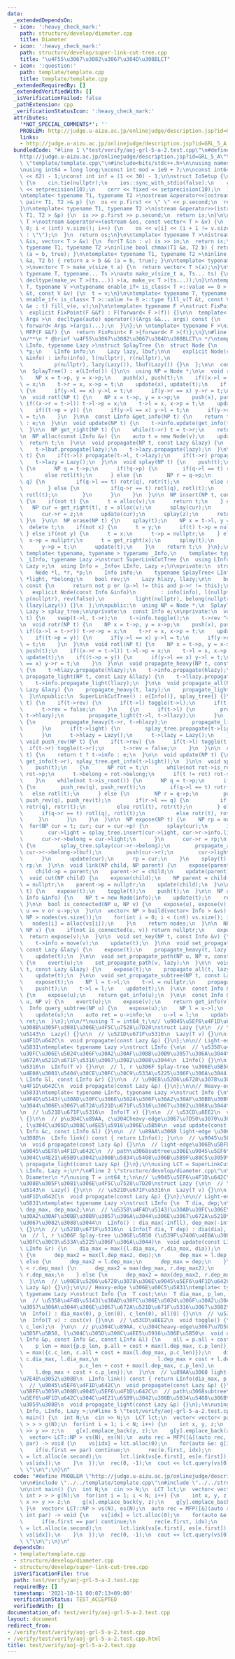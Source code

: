 ```yaml
---
data:
  _extendedDependsOn:
  - icon: ':heavy_check_mark:'
    path: structure/develop/diameter.cpp
    title: Diameter
  - icon: ':heavy_check_mark:'
    path: structure/develop/super-link-cut-tree.cpp
    title: "\u4F55\u3067\u3082\u3067\u304D\u308BLCT"
  - icon: ':question:'
    path: template/template.cpp
    title: template/template.cpp
  _extendedRequiredBy: []
  _extendedVerifiedWith: []
  _isVerificationFailed: false
  _pathExtension: cpp
  _verificationStatusIcon: ':heavy_check_mark:'
  attributes:
    '*NOT_SPECIAL_COMMENTS*': ''
    PROBLEM: http://judge.u-aizu.ac.jp/onlinejudge/description.jsp?id=GRL_5_A
    links:
    - http://judge.u-aizu.ac.jp/onlinejudge/description.jsp?id=GRL_5_A
  bundledCode: "#line 1 \"test/verify/aoj-grl-5-a-2.test.cpp\"\n#define PROBLEM \"\
    http://judge.u-aizu.ac.jp/onlinejudge/description.jsp?id=GRL_5_A\"\n\n#line 1\
    \ \"template/template.cpp\"\n#include<bits/stdc++.h>\n\nusing namespace std;\n\
    \nusing int64 = long long;\nconst int mod = 1e9 + 7;\n\nconst int64 infll = (1LL\
    \ << 62) - 1;\nconst int inf = (1 << 30) - 1;\n\nstruct IoSetup {\n  IoSetup()\
    \ {\n    cin.tie(nullptr);\n    ios::sync_with_stdio(false);\n    cout << fixed\
    \ << setprecision(10);\n    cerr << fixed << setprecision(10);\n  }\n} iosetup;\n\
    \ntemplate< typename T1, typename T2 >\nostream &operator<<(ostream &os, const\
    \ pair< T1, T2 >& p) {\n  os << p.first << \" \" << p.second;\n  return os;\n\
    }\n\ntemplate< typename T1, typename T2 >\nistream &operator>>(istream &is, pair<\
    \ T1, T2 > &p) {\n  is >> p.first >> p.second;\n  return is;\n}\n\ntemplate< typename\
    \ T >\nostream &operator<<(ostream &os, const vector< T > &v) {\n  for(int i =\
    \ 0; i < (int) v.size(); i++) {\n    os << v[i] << (i + 1 != v.size() ? \" \"\
    \ : \"\");\n  }\n  return os;\n}\n\ntemplate< typename T >\nistream &operator>>(istream\
    \ &is, vector< T > &v) {\n  for(T &in : v) is >> in;\n  return is;\n}\n\ntemplate<\
    \ typename T1, typename T2 >\ninline bool chmax(T1 &a, T2 b) { return a < b &&\
    \ (a = b, true); }\n\ntemplate< typename T1, typename T2 >\ninline bool chmin(T1\
    \ &a, T2 b) { return a > b && (a = b, true); }\n\ntemplate< typename T = int64\
    \ >\nvector< T > make_v(size_t a) {\n  return vector< T >(a);\n}\n\ntemplate<\
    \ typename T, typename... Ts >\nauto make_v(size_t a, Ts... ts) {\n  return vector<\
    \ decltype(make_v< T >(ts...)) >(a, make_v< T >(ts...));\n}\n\ntemplate< typename\
    \ T, typename V >\ntypename enable_if< is_class< T >::value == 0 >::type fill_v(T\
    \ &t, const V &v) {\n  t = v;\n}\n\ntemplate< typename T, typename V >\ntypename\
    \ enable_if< is_class< T >::value != 0 >::type fill_v(T &t, const V &v) {\n  for(auto\
    \ &e : t) fill_v(e, v);\n}\n\ntemplate< typename F >\nstruct FixPoint : F {\n\
    \  explicit FixPoint(F &&f) : F(forward< F >(f)) {}\n\n  template< typename...\
    \ Args >\n  decltype(auto) operator()(Args &&... args) const {\n    return F::operator()(*this,\
    \ forward< Args >(args)...);\n  }\n};\n \ntemplate< typename F >\ninline decltype(auto)\
    \ MFP(F &&f) {\n  return FixPoint< F >{forward< F >(f)};\n}\n#line 1 \"structure/develop/super-link-cut-tree.cpp\"\
    \n/**\n * @brief \u4F55\u3067\u3082\u3067\u304D\u308BLCT\n */\ntemplate< typename\
    \ LInfo, typename Lazy >\nstruct SplayTree {\n  struct Node {\n    Node *l, *r,\
    \ *p;\n    LInfo info;\n    Lazy lazy, lbuf;\n\n    explicit Node(const LInfo\
    \ &info) : info(info), l(nullptr), r(nullptr),\n                             \
    \          p(nullptr), lazy(Lazy()), lbuf(Lazy()) {}\n  };\n\n  const LInfo e;\n\
    \n  SplayTree() : e(LInfo()) {}\n\n  using NP = Node *;\n\n  void rotr(NP t) {\n\
    \    NP x = t->p, y = x->p;\n    push(x), push(t);\n    if((x->l = t->r)) t->r->p\
    \ = x;\n    t->r = x, x->p = t;\n    update(x), update(t);\n    if((t->p = y))\
    \ {\n      if(y->l == x) y->l = t;\n      if(y->r == x) y->r = t;\n    }\n  }\n\
    \n  void rotl(NP t) {\n    NP x = t->p, y = x->p;\n    push(x), push(t);\n   \
    \ if((x->r = t->l)) t->l->p = x;\n    t->l = x, x->p = t;\n    update(x), update(t);\n\
    \    if((t->p = y)) {\n      if(y->l == x) y->l = t;\n      if(y->r == x) y->r\
    \ = t;\n    }\n  }\n\n  const LInfo &get_info(NP t) {\n    return t ? t->info\
    \ : e;\n  }\n\n  void update(NP t) {\n    t->info.update(get_info(t->l), get_info(t->r));\n\
    \  }\n\n  NP get_right(NP t) {\n    while(t->r) t = t->r;\n    return t;\n  }\n\
    \n  NP alloc(const LInfo &v) {\n    auto t = new Node(v);\n    update(t);\n  \
    \  return t;\n  }\n\n  void propagate(NP t, const Lazy &lazy) {\n    t->info.propagate(lazy);\n\
    \    t->lbuf.propagate(lazy);\n    t->lazy.propagate(lazy);\n  }\n\n  void push(NP\
    \ t) {\n    if(t->l) propagate(t->l, t->lazy);\n    if(t->r) propagate(t->r, t->lazy);\n\
    \    t->lazy = Lazy();\n  }\n\n  void splay(NP t) {\n    push(t);\n    while(t->p)\
    \ {\n      NP q = t->p;\n      if(!q->p) {\n        if(q->l == t) rotr(t);\n \
    \       else rotl(t);\n      } else {\n        NP r = q->p;\n        if(r->l ==\
    \ q) {\n          if(q->l == t) rotr(q), rotr(t);\n          else rotl(t), rotr(t);\n\
    \        } else {\n          if(q->r == t) rotl(q), rotl(t);\n          else rotr(t),\
    \ rotl(t);\n        }\n      }\n    }\n  }\n\n  NP insert(NP t, const LInfo &v)\
    \ {\n    if(not t) {\n      t = alloc(v);\n      return t;\n    } else {\n   \
    \   NP cur = get_right(t), z = alloc(v);\n      splay(cur);\n      z->p = cur;\n\
    \      cur->r = z;\n      update(cur);\n      splay(z);\n      return z;\n   \
    \ }\n  }\n\n  NP erase(NP t) {\n    splay(t);\n    NP x = t->l, y = t->r;\n  \
    \  delete t;\n    if(not x) {\n      t = y;\n      if(t) t->p = nullptr;\n   \
    \ } else if(not y) {\n      t = x;\n      t->p = nullptr;\n    } else {\n    \
    \  x->p = nullptr;\n      t = get_right(x);\n      splay(t);\n      t->r = y;\n\
    \      y->p = t;\n      update(t);\n    }\n    return t;\n  }\n};\n\ntemplate<\
    \ template< typename, typename > typename _Info,\n    template< typename > typename\
    \ _LInfo, typename Lazy >\nstruct SuperLinkCutTree {\n  using LInfo = _LInfo<\
    \ Lazy >;\n  using Info = _Info< LInfo, Lazy >;\n\nprivate:\n  struct Node {\n\
    \    Node *l, *r, *p;\n    Info info;\n    typename SplayTree< LInfo, Lazy >::Node\
    \ *light, *belong;\n    bool rev;\n    Lazy hlazy, llazy;\n\n    bool is_root()\
    \ const {\n      return not p or (p->l != this and p->r != this);\n    }\n\n \
    \   explicit Node(const Info &info)\n        : info(info), l(nullptr), r(nullptr),\
    \ p(nullptr), rev(false),\n          light(nullptr), belong(nullptr), hlazy(Lazy()),\
    \ llazy(Lazy()) {}\n  };\n\npublic:\n  using NP = Node *;\n  SplayTree< LInfo,\
    \ Lazy > splay_tree;\n\nprivate:\n  const Info e;\n\nprivate:\n  void toggle(NP\
    \ t) {\n    swap(t->l, t->r);\n    t->info.toggle();\n    t->rev ^= true;\n  }\n\
    \n  void rotr(NP t) {\n    NP x = t->p, y = x->p;\n    push(x), push(t);\n   \
    \ if((x->l = t->r)) t->r->p = x;\n    t->r = x, x->p = t;\n    update(x), update(t);\n\
    \    if((t->p = y)) {\n      if(y->l == x) y->l = t;\n      if(y->r == x) y->r\
    \ = t;\n    }\n  }\n\n  void rotl(NP t) {\n    NP x = t->p, y = x->p;\n    push(x),\
    \ push(t);\n    if((x->r = t->l)) t->l->p = x;\n    t->l = x, x->p = t;\n    update(x),\
    \ update(t);\n    if((t->p = y)) {\n      if(y->l == x) y->l = t;\n      if(y->r\
    \ == x) y->r = t;\n    }\n  }\n\n  void propagate_heavy(NP t, const Lazy &hlazy)\
    \ {\n    t->hlazy.propagate(hlazy);\n    t->info.propagate(hlazy);\n  }\n\n  void\
    \ propagate_light(NP t, const Lazy &llazy) {\n    t->llazy.propagate(llazy);\n\
    \    t->info.propagate_light(llazy);\n  }\n\n  void propagate_all(NP t, const\
    \ Lazy &lazy) {\n    propagate_heavy(t, lazy);\n    propagate_light(t, lazy);\n\
    \  }\n\npublic:\n  SuperLinkCutTree() : e{Info()}, splay_tree{} {}\n\n  void push(NP\
    \ t) {\n    if(t->rev) {\n      if(t->l) toggle(t->l);\n      if(t->r) toggle(t->r);\n\
    \      t->rev = false;\n    }\n    {\n      if(t->l) {\n        propagate_heavy(t->l,\
    \ t->hlazy);\n        propagate_light(t->l, t->llazy);\n      }\n      if(t->r)\
    \ {\n        propagate_heavy(t->r, t->hlazy);\n        propagate_light(t->r, t->llazy);\n\
    \      }\n      if(t->light) {\n        splay_tree.propagate(t->light, t->llazy);\n\
    \      }\n      t->hlazy = Lazy();\n      t->llazy = Lazy();\n    }\n  }\n\n \
    \ void push_rev(NP t) {\n    if(t->rev) {\n      if(t->l) toggle(t->l);\n    \
    \  if(t->r) toggle(t->r);\n      t->rev = false;\n    }\n  }\n\n  const Info &get_info(NP\
    \ t) {\n    return t ? t->info : e;\n  }\n\n  void update(NP t) {\n    t->info.update(get_info(t->l),\
    \ get_info(t->r), splay_tree.get_info(t->light));\n  }\n\n  void splay(NP t) {\n\
    \    push(t);\n    {\n      NP rot = t;\n      while(not rot->is_root()) rot =\
    \ rot->p;\n      t->belong = rot->belong;\n      if(t != rot) rot->belong = nullptr;\n\
    \    }\n    while(not t->is_root()) {\n      NP q = t->p;\n      if(q->is_root())\
    \ {\n        push_rev(q), push_rev(t);\n        if(q->l == t) rotr(t);\n     \
    \   else rotl(t);\n      } else {\n        NP r = q->p;\n        push_rev(r),\
    \ push_rev(q), push_rev(t);\n        if(r->l == q) {\n          if(q->l == t)\
    \ rotr(q), rotr(t);\n          else rotl(t), rotr(t);\n        } else {\n    \
    \      if(q->r == t) rotl(q), rotl(t);\n          else rotr(t), rotl(t);\n   \
    \     }\n      }\n    }\n  }\n\n  NP expose(NP t) {\n    NP rp = nullptr;\n  \
    \  for(NP cur = t; cur; cur = cur->p) {\n      splay(cur);\n      if(cur->r) {\n\
    \        cur->light = splay_tree.insert(cur->light, cur->r->info.link());\n  \
    \      cur->r->belong = cur->light;\n      }\n      cur->r = rp;\n      if(cur->r)\
    \ {\n        splay_tree.splay(cur->r->belong);\n        propagate_all(cur->r,\
    \ cur->r->belong->lbuf);\n        push(cur->r);\n        cur->light = splay_tree.erase(cur->r->belong);\n\
    \      }\n      update(cur);\n      rp = cur;\n    }\n    splay(t);\n    return\
    \ rp;\n  }\n\n  void link(NP child, NP parent) {\n    expose(parent);\n    expose(child);\n\
    \    child->p = parent;\n    parent->r = child;\n    update(parent);\n  }\n\n\
    \  void cut(NP child) {\n    expose(child);\n    NP parent = child->l;\n    child->l\
    \ = nullptr;\n    parent->p = nullptr;\n    update(child);\n  }\n\n  void evert(NP\
    \ t) {\n    expose(t);\n    toggle(t);\n    push(t);\n  }\n\n  NP alloc(const\
    \ Info &info) {\n    NP t = new Node(info);\n    update(t);\n    return t;\n \
    \ }\n\n  bool is_connected(NP u, NP v) {\n    expose(u), expose(v);\n    return\
    \ u == v or u->p;\n  }\n\n  vector< NP > build(vector< Info > &vs) {\n    vector<\
    \ NP > nodes(vs.size());\n    for(int i = 0; i < (int) vs.size(); i++) {\n   \
    \   nodes[i] = alloc(vs[i]);\n    }\n    return nodes;\n  }\n\n  NP lca(NP u,\
    \ NP v) {\n    if(not is_connected(u, v)) return nullptr;\n    expose(u);\n  \
    \  return expose(v);\n  }\n\n  void set_key(NP t, const Info &v) {\n    expose(t);\n\
    \    t->info = move(v);\n    update(t);\n  }\n\n  void set_propagate_path(NP t,\
    \ const Lazy &lazy) {\n    expose(t);\n    propagate_heavy(t, lazy);\n    push(t);\n\
    \    update(t);\n  }\n\n  void set_propagate_path(NP u, NP v, const Lazy &lazy)\
    \ {\n    evert(u);\n    set_propagate_path(v, lazy);\n  }\n\n  void set_propagate_all(NP\
    \ t, const Lazy &lazy) {\n    expose(t);\n    propagate_all(t, lazy);\n    push(t);\n\
    \    update(t);\n  }\n\n  void set_propagate_subtree(NP t, const Lazy &lazy) {\n\
    \    expose(t);\n    NP l = t->l;\n    t->l = nullptr;\n    propagate_all(t, lazy);\n\
    \    push(t);\n    t->l = l;\n    update(t);\n  }\n\n  const Info &query(NP u)\
    \ {\n    expose(u);\n    return get_info(u);\n  }\n\n  const Info &query_path(NP\
    \ u, NP v) {\n    evert(u);\n    expose(v);\n    return get_info(v);\n  }\n\n\
    \  Info query_subtree(NP u) {\n    expose(u);\n    NP l = u->l;\n    u->l = nullptr;\n\
    \    update(u);\n    auto ret = u->info;\n    u->l = l;\n    update(u);\n    return\
    \ ret;\n  }\n};\n\n/*\nusing T = int64_t;\n// \u9045\u5EF6\u4F1D\u642C\u3092\u3059\
    \u308B\u305F\u3081\u306E\u4F5C\u7528\u7D20\nstruct Lazy {\n\n  // \u5358\u4F4D\
    \u5143\n  Lazy() {}\n\n  // \u521D\u671F\u5316\n  Lazy(T v) {}\n\n  // \u9045\u5EF6\
    \u4F1D\u642C\n  void propagate(const Lazy &p) {}\n};\n\n// Light-edge \u306E\u60C5\
    \u5831\ntemplate< typename Lazy >\nstruct LInfo {\n\n  // \u5358\u4F4D\u5143(\u30AD\
    \u30FC\u306E\u5024\u306F\u30A2\u30AF\u30BB\u30B9\u3057\u306A\u3044\u306E\u3067\
    \u672A\u521D\u671F\u5316\u3067\u3082\u3088\u3044\n  LInfo() {}\n\n  // \u521D\u671F\
    \u5316\n  LInfo(T v) {}\n\n  // l, r \u306F Splay-tree \u306E\u5B50 (\u539F\u7406\
    \u4E0A\u3001\u5404\u30CE\u30FC\u30C9\u533A\u5225\u306F\u306A\u3044)\n  void update(const\
    \ LInfo &l, const LInfo &r) {}\n\n  // \u90E8\u5206\u6728\u3078\u306E\u9045\u5EF6\
    \u4F1D\u642C\n  void propagate(const Lazy &p) {}\n};\n\n// Heavy-edge \u306E\u60C5\
    \u5831\ntemplate< typename LInfo, typename Lazy >\nstruct Info {\n\n  // \u5358\
    \u4F4D\u5143(\u30AD\u30FC\u306E\u5024\u306F\u30A2\u30AF\u30BB\u30B9\u3057\u306A\
    \u3044\u306E\u3067\u672A\u521D\u671F\u5316\u3067\u3082\u3088\u3044\n  Info() {}\n\
    \n  // \u521D\u671F\u5316\n  Info(T v) {}\n\n  // \u53CD\u8EE2\n  void toggle()\
    \ {}\n\n  // p\u304C\u89AA, c\u304Cheavy-edge\u3067\u7D50\u3070\u308C\u305F\u5B50\
    , l\u304C\u305D\u308C\u4EE5\u5916\u306E\u5B50\n  void update(const Info &p, const\
    \ Info &c, const LInfo &l) {}\n\n  // \u89AA\u3068 light-edge \u3067\u7E4B\u3052\
    \u308B\n  LInfo link() const { return LInfo(); }\n\n  // \u9045\u5EF6\u4F1D\u642C\
    \n  void propagate(const Lazy &p) {}\n\n  // light-edge\u306B\u5BFE\u3059\u308B\
    \u9045\u5EF6\u4F1D\u642C\n  // path\u3068subtree\u306E\u9045\u5EF6\u4F1D\u642C\
    \u304C\u4E21\u65B9\u3042\u308B\u5834\u5408\u306B\u5B9F\u88C5\u3059\u308B\n  void\
    \ propagate_light(const Lazy &p) {}\n};\n\nusing LCT = SuperLinkCutTree< Info,\
    \ LInfo, Lazy >;\n*/\n#line 2 \"structure/develop/diameter.cpp\"\n\n/**\n * @brief\
    \ Diameter\n */\nusing T = int64_t;\n\n// \u9045\u5EF6\u4F1D\u642C\u3092\u3059\
    \u308B\u305F\u3081\u306E\u4F5C\u7528\u7D20\nstruct Lazy {\n\n  // \u5358\u4F4D\
    \u5143\n  Lazy() {}\n\n  // \u521D\u671F\u5316\n  Lazy(T v) {}\n\n  // \u9045\u5EF6\
    \u4F1D\u642C\n  void propagate(const Lazy &p) {}\n};\n\n// Light-edge \u306E\u60C5\
    \u5831\ntemplate< typename Lazy >\nstruct LInfo {\n  T dia, dep;\n\n  T dia_max,\
    \ dep_max, dep_max2;\n\n  // \u5358\u4F4D\u5143(\u30AD\u30FC\u306E\u5024\u306F\
    \u30A2\u30AF\u30BB\u30B9\u3057\u306A\u3044\u306E\u3067\u672A\u521D\u671F\u5316\
    \u3067\u3082\u3088\u3044\n  LInfo() : dia_max(-infll), dep_max(-infll), dep_max2(-infll)\
    \ {}\n\n  // \u521D\u671F\u5316\n  LInfo(T dia, T dep) : dia(dia), dep(dep) {}\n\
    \n  // l, r \u306F Splay-tree \u306E\u5B50 (\u539F\u7406\u4E0A\u3001\u5404\u30CE\
    \u30FC\u30C9\u533A\u5225\u306F\u306A\u3044)\n  void update(const LInfo &l, const\
    \ LInfo &r) {\n    dia_max = max({l.dia_max, r.dia_max, dia});\n    if(dep < l.dep_max)\
    \ {\n      dep_max2 = max(l.dep_max2, dep);\n      dep_max = l.dep_max;\n    }\
    \ else {\n      dep_max2 = l.dep_max;\n      dep_max = dep;\n    }\n    if(dep_max\
    \ < r.dep_max) {\n      dep_max2 = max(dep_max, r.dep_max2);\n      dep_max =\
    \ r.dep_max;\n    } else {\n      dep_max2 = max(dep_max2, r.dep_max);\n    }\n\
    \  }\n\n  // \u90E8\u5206\u6728\u3078\u306E\u9045\u5EF6\u4F1D\u642C\n  void propagate(const\
    \ Lazy &p) {}\n};\n\n// Heavy-edge \u306E\u60C5\u5831\ntemplate< typename LInfo,\
    \ typename Lazy >\nstruct Info {\n  T cost;\n\n  T dia_max, p_len, c_len, all;\n\
    \n  // \u5358\u4F4D\u5143(\u30AD\u30FC\u306E\u5024\u306F\u30A2\u30AF\u30BB\u30B9\
    \u3057\u306A\u3044\u306E\u3067\u672A\u521D\u671F\u5316\u3067\u3082\u3088\u3044\
    \n  Info() : dia_max(0), p_len(0), c_len(0), all(0) {}\n\n  // \u521D\u671F\u5316\
    \n  Info(T v) : cost(v) {}\n\n  // \u53CD\u8EE2\n  void toggle() {\n    swap(p_len,\
    \ c_len);\n  }\n\n  // p\u304C\u89AA, c\u304Cheavy-edge\u3067\u7D50\u3070\u308C\
    \u305F\u5B50, l\u304C\u305D\u308C\u4EE5\u5916\u306E\u5B50\n  void update(const\
    \ Info &p, const Info &c, const LInfo &l) {\n    all = p.all + cost + c.all;\n\
    \    p_len = max({p.p_len, p.all + cost + max(l.dep_max, c.p_len)});\n    c_len\
    \ = max({c.c_len, c.all + cost + max(l.dep_max, p.c_len)});\n    dia_max = max({p.dia_max,\
    \ c.dia_max, l.dia_max,\n                   l.dep_max + cost + l.dep_max2,\n \
    \                  p.c_len + cost + max(l.dep_max, c.p_len),\n               \
    \    l.dep_max + cost + c.p_len});\n  }\n\n  // \u89AA\u3068 light-edge \u3067\
    \u7E4B\u3052\u308B\n  LInfo link() const { return LInfo(dia_max, p_len); }\n\n\
    \  // \u9045\u5EF6\u4F1D\u642C\n  void propagate(const Lazy &p) {}\n\n  // light-edge\u306B\
    \u5BFE\u3059\u308B\u9045\u5EF6\u4F1D\u642C\n  // path\u3068subtree\u306E\u9045\
    \u5EF6\u4F1D\u642C\u304C\u4E21\u65B9\u3042\u308B\u5834\u5408\u306B\u5B9F\u88C5\
    \u3059\u308B\n  void propagate_light(const Lazy &p) {}\n};\n\nusing LCT = SuperLinkCutTree<\
    \ Info, LInfo, Lazy >;\n#line 5 \"test/verify/aoj-grl-5-a-2.test.cpp\"\n\nint\
    \ main() {\n  int N;\n  cin >> N;\n  LCT lct;\n  vector< vector< pair< int, int\
    \ > > > g(N);\n  for(int i = 1; i < N; i++) {\n    int x, y, z;\n    cin >> x\
    \ >> y >> z;\n    g[x].emplace_back(y, z);\n    g[y].emplace_back(x, z);\n  }\n\
    \  vector< LCT::NP > vs(N), es(N);\n  auto rec = MFP([&](auto rec, int idx, int\
    \ par) -> void {\n    vs[idx] = lct.alloc(0);\n    for(auto &e: g[idx]) {\n  \
    \    if(e.first == par) continue;\n      rec(e.first, idx);\n      es[e.first]\
    \ = lct.alloc(e.second);\n      lct.link(vs[e.first], es[e.first]);\n      lct.link(es[e.first],\
    \ vs[idx]);\n    }\n  });\n  rec(0, -1);\n  cout << lct.query(vs[0]).dia_max <<\
    \ \"\\n\";\n}\n"
  code: "#define PROBLEM \"http://judge.u-aizu.ac.jp/onlinejudge/description.jsp?id=GRL_5_A\"\
    \n\n#include \"../../template/template.cpp\"\n#include \"../../structure/develop/diameter.cpp\"\
    \n\nint main() {\n  int N;\n  cin >> N;\n  LCT lct;\n  vector< vector< pair< int,\
    \ int > > > g(N);\n  for(int i = 1; i < N; i++) {\n    int x, y, z;\n    cin >>\
    \ x >> y >> z;\n    g[x].emplace_back(y, z);\n    g[y].emplace_back(x, z);\n \
    \ }\n  vector< LCT::NP > vs(N), es(N);\n  auto rec = MFP([&](auto rec, int idx,\
    \ int par) -> void {\n    vs[idx] = lct.alloc(0);\n    for(auto &e: g[idx]) {\n\
    \      if(e.first == par) continue;\n      rec(e.first, idx);\n      es[e.first]\
    \ = lct.alloc(e.second);\n      lct.link(vs[e.first], es[e.first]);\n      lct.link(es[e.first],\
    \ vs[idx]);\n    }\n  });\n  rec(0, -1);\n  cout << lct.query(vs[0]).dia_max <<\
    \ \"\\n\";\n}\n"
  dependsOn:
  - template/template.cpp
  - structure/develop/diameter.cpp
  - structure/develop/super-link-cut-tree.cpp
  isVerificationFile: true
  path: test/verify/aoj-grl-5-a-2.test.cpp
  requiredBy: []
  timestamp: '2021-10-11 00:07:13+09:00'
  verificationStatus: TEST_ACCEPTED
  verifiedWith: []
documentation_of: test/verify/aoj-grl-5-a-2.test.cpp
layout: document
redirect_from:
- /verify/test/verify/aoj-grl-5-a-2.test.cpp
- /verify/test/verify/aoj-grl-5-a-2.test.cpp.html
title: test/verify/aoj-grl-5-a-2.test.cpp
---
```

